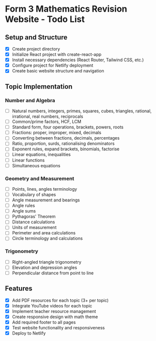 # Form 3 Mathematics Revision Website - Todo List

## Setup and Structure
- [x] Create project directory
- [x] Initialize React project with create-react-app
- [x] Install necessary dependencies (React Router, Tailwind CSS, etc.)
- [x] Configure project for Netlify deployment
- [x] Create basic website structure and navigation

## Topic Implementation
### Number and Algebra
- [ ] Natural numbers, integers, primes, squares, cubes, triangles, rational, irrational, real numbers, reciprocals
- [ ] Common/prime factors, HCF, LCM
- [ ] Standard form, four operations, brackets, powers, roots
- [ ] Fractions: proper, improper, mixed, decimals
- [ ] Converting between fractions, decimals, percentages
- [ ] Ratio, proportion, surds, rationalising denominators
- [ ] Exponent rules, expand brackets, binomials, factorise
- [ ] Linear equations, inequalities
- [ ] Linear functions
- [ ] Simultaneous equations

### Geometry and Measurement
- [ ] Points, lines, angles terminology
- [ ] Vocabulary of shapes
- [ ] Angle measurement and bearings
- [ ] Angle rules
- [ ] Angle sums
- [ ] Pythagoras' Theorem
- [ ] Distance calculations
- [ ] Units of measurement
- [ ] Perimeter and area calculations
- [ ] Circle terminology and calculations

### Trigonometry
- [ ] Right-angled triangle trigonometry
- [ ] Elevation and depression angles
- [ ] Perpendicular distance from point to line

## Features
- [x] Add PDF resources for each topic (3+ per topic)
- [x] Integrate YouTube videos for each topic
- [x] Implement teacher resource management
- [x] Create responsive design with math theme
- [x] Add required footer to all pages
- [x] Test website functionality and responsiveness
- [x] Deploy to Netlify
